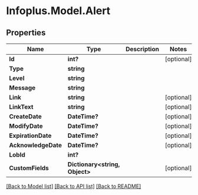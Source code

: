 # Infoplus.Model.Alert
## Properties

Name | Type | Description | Notes
------------ | ------------- | ------------- | -------------
**Id** | **int?** |  | [optional] 
**Type** | **string** |  | 
**Level** | **string** |  | 
**Message** | **string** |  | 
**Link** | **string** |  | [optional] 
**LinkText** | **string** |  | [optional] 
**CreateDate** | **DateTime?** |  | [optional] 
**ModifyDate** | **DateTime?** |  | [optional] 
**ExpirationDate** | **DateTime?** |  | [optional] 
**AcknowledgeDate** | **DateTime?** |  | [optional] 
**LobId** | **int?** |  | 
**CustomFields** | **Dictionary&lt;string, Object&gt;** |  | [optional] 

[[Back to Model list]](../README.md#documentation-for-models) [[Back to API list]](../README.md#documentation-for-api-endpoints) [[Back to README]](../README.md)

